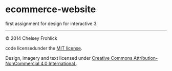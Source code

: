 ecommerce-website
=================

first assignment for design for interactive 3.

---

© 2014 Chelsey Frohlick

code licensedunder the [MIT license](LICENSE).

Design, imagery and text licensed under [Creative Commons Attribution-NonCommercial 4.0 International ](http://creativecommons.org/licenses/by-nc/4.0/).